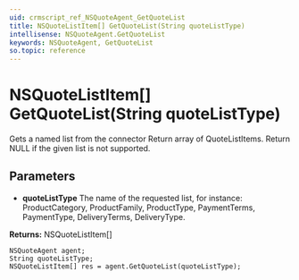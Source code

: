 ```yaml
---
uid: crmscript_ref_NSQuoteAgent_GetQuoteList
title: NSQuoteListItem[] GetQuoteList(String quoteListType)
intellisense: NSQuoteAgent.GetQuoteList
keywords: NSQuoteAgent, GetQuoteList
so.topic: reference
---
```


# NSQuoteListItem[] GetQuoteList(String quoteListType)

Gets a named list from the connector Return array of QuoteListItems. Return NULL if the given list is not supported.

## Parameters

* **quoteListType** The name of the requested list, for instance: ProductCategory, ProductFamily, ProductType, PaymentTerms, PaymentType, DeliveryTerms, DeliveryType.

**Returns:** NSQuoteListItem[]

```crmscript
NSQuoteAgent agent;
String quoteListType;
NSQuoteListItem[] res = agent.GetQuoteList(quoteListType);
```

